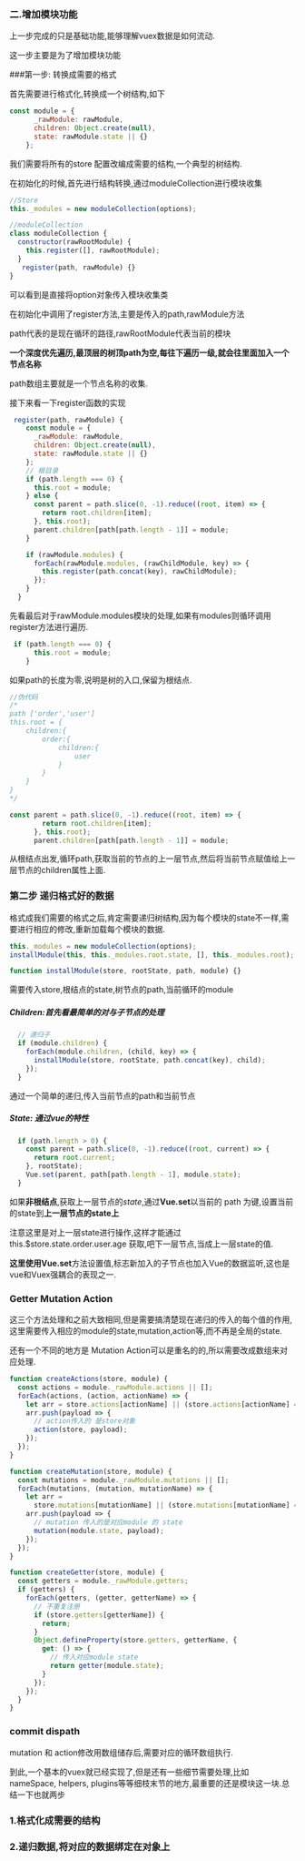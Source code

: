 ### 二.增加模块功能

上一步完成的只是基础功能,能够理解vuex数据是如何流动.

这一步主要是为了增加模块功能



###第一步: 转换成需要的格式

首先需要进行格式化,转换成一个树结构,如下

```js
const module = {
      _rawModule: rawModule,
      children: Object.create(null),
      state: rawModule.state || {}
    };
```

我们需要将所有的store 配置改编成需要的结构,一个典型的树结构.

在初始化的时候,首先进行结构转换,通过moduleCollection进行模块收集



```js
//Store
this._modules = new moduleCollection(options);

//moduleCollection
class moduleCollection {
  constructor(rawRootModule) {
    this.register([], rawRootModule);
  }
   register(path, rawModule) {}
}
```

可以看到是直接将option对象传入模块收集类

在初始化中调用了register方法,主要是传入的path,rawModule方法

path代表的是现在循环的路径,rawRootModule代表当前的模块

**一个深度优先遍历,最顶层的树顶path为空,每往下遍历一级,就会往里面加入一个节点名称**

path数组主要就是一个节点名称的收集.



接下来看一下register函数的实现

```js
 register(path, rawModule) {
    const module = {
      _rawModule: rawModule,
      children: Object.create(null),
      state: rawModule.state || {}
    };
    // 根目录
    if (path.length === 0) {
      this.root = module;
    } else {
      const parent = path.slice(0, -1).reduce((root, item) => {
        return root.children[item];
      }, this.root);
      parent.children[path[path.length - 1]] = module;
    }

    if (rawModule.modules) {
      forEach(rawModule.modules, (rawChildModule, key) => {
        this.register(path.concat(key), rawChildModule);
      });
    }
  }
```

先看最后对于rawModule.modules模块的处理,如果有modules则循环调用register方法进行遍历.

```js
 if (path.length === 0) {
      this.root = module;
    } 
```

如果path的长度为零,说明是树的入口,保留为根结点.

```js
//伪代码
/*
path ['order','user'] 
this.root = {
	children:{
		order:{
			children:{
				user
			}
		}
	}
}
*/

const parent = path.slice(0, -1).reduce((root, item) => {
        return root.children[item];
      }, this.root);
      parent.children[path[path.length - 1]] = module;
```

从根结点出发,循环path,获取当前的节点的上一层节点,然后将当前节点赋值给上一层节点的children属性上面.



### 第二步 递归格式好的数据

格式成我们需要的格式之后,肯定需要递归树结构,因为每个模块的state不一样,需要进行相应的修改,重新加载每个模块的数据.

```js
this._modules = new moduleCollection(options);
installModule(this, this._modules.root.state, [], this._modules.root);

function installModule(store, rootState, path, module) {}
```

需要传入store,根结点的state,树节点的path,当前循环的module



##### Children:首先看最简单的对与子节点的处理

```js
  // 递归子
  if (module.children) {
    forEach(module.children, (child, key) => {
      installModule(store, rootState, path.concat(key), child);
    });
  }
```

通过一个简单的递归,传入当前节点的path和当前节点

##### State: 通过vue的特性

```js
  if (path.length > 0) {
    const parent = path.slice(0, -1).reduce((root, current) => {
      return root.current;
    }, rootState);
    Vue.set(parent, path[path.length - 1], module.state);
  }
```

如果**非根结点**,获取上一层节点的*state*,通过**Vue.set**以当前的 path 为键,设置当前的state到**上一层节点的state上**

注意这里是对上一层state进行操作,这样才能通过this.$store.state.order.user.age 获取,吧下一层节点,当成上一层state的值.

**这里使用Vue.set**方法设置值,标志新加入的子节点也加入Vue的数据监听,这也是vue和Vuex强耦合的表现之一.

### Getter Mutation Action

这三个方法处理和之前大致相同,但是需要搞清楚现在递归的传入的每个值的作用,这里需要传入相应的module的state,mutation,action等,而不再是全局的state.

还有一个不同的地方是 Mutation Action可以是重名的的,所以需要改成数组来对应处理.

```js
function createActions(store, module) {
  const actions = module._rawModule.actions || [];
  forEach(actions, (action, actionName) => {
    let arr = store.actions[actionName] || (store.actions[actionName] = []);
    arr.push(payload => {
      // action传入的 是store对象
      action(store, payload);
    });
  });
}

function createMutation(store, module) {
  const mutations = module._rawModule.mutations || [];
  forEach(mutations, (mutation, mutationName) => {
    let arr =
      store.mutations[mutationName] || (store.mutations[mutationName] = []);
    arr.push(payload => {
      // mutation 传入的是对应module 的 state
      mutation(module.state, payload);
    });
  });
}

function createGetter(store, module) {
  const getters = module._rawModule.getters;
  if (getters) {
    forEach(getters, (getter, getterName) => {
      // 不重复注册
      if (store.getters[getterName]) {
        return;
      }
      Object.defineProperty(store.getters, getterName, {
        get: () => {
          // 传入对应module state
          return getter(module.state);
        }
      });
    });
  }
}
```

### commit dispath

mutation 和 action修改用数组储存后,需要对应的循环数组执行.



到此,一个基本的vuex就已经实现了,但是还有一些细节需要处理,比如nameSpace, helpers, plugins等等细枝末节的地方,最重要的还是模块这一块.总结一下也就两步

### 1.格式化成需要的结构

### 2.递归数据,将对应的数据绑定在对象上












